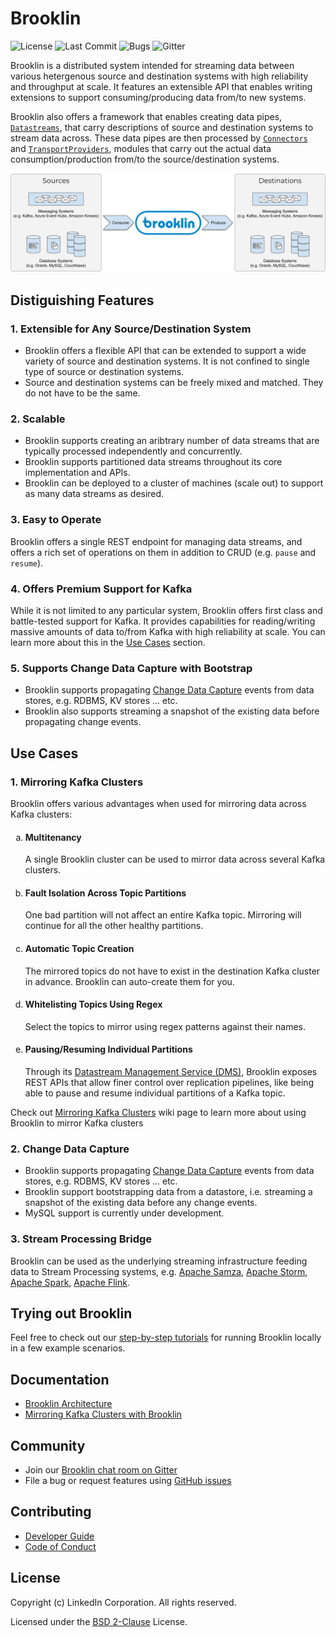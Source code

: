 # Brooklin
![License](https://img.shields.io/github/license/linkedin/brooklin.svg?style=popout)
![Last Commit](https://img.shields.io/github/last-commit/linkedin/brooklin.svg?style=popout)
![Bugs](https://img.shields.io/github/issues/linkedin/brooklin/bug.svg?color=orange?style=popout)
![Gitter](https://img.shields.io/gitter/room/linkedin/kafka.svg?style=popout)

Brooklin is a distributed system intended for streaming data between various hetergenous source and destination systems with high reliability and throughput at scale. It features an extensible API that enables writing extensions to support consuming/producing data from/to new systems.

Brooklin also offers a framework that enables creating data pipes, [`Datastreams`](https://github.com/linkedin/Brooklin/wiki/Brooklin-Architecture#datastream), that carry descriptions of source and destination systems to stream data across. These data pipes are then processed by [`Connectors`](https://github.com/linkedin/Brooklin/wiki/Brooklin-Architecture#connector) and [`TransportProviders`](https://github.com/linkedin/brooklin/blob/master/datastream-server-api/src/main/java/com/linkedin/datastream/server/api/transport/TransportProvider.java), modules that carry out the actual data consumption/production from/to the source/destination systems.

![Brooklin Overview](images/brooklin-overview.svg)

## Distiguishing Features

### 1. Extensible for Any Source/Destination System
- Brooklin offers a flexible API that can be extended to support a wide variety of source and destination systems. It is not confined to single type of source or destination systems.
- Source and destination systems can be freely mixed and matched. They do not have to be the same.

### 2. Scalable
- Brooklin supports creating an aribtrary number of data streams that are typically processed independently and concurrently.
- Brooklin supports partitioned data streams throughout its core implementation and APIs.
- Brooklin can be deployed to a cluster of machines (scale out) to support as many data streams as desired.

### 3. Easy to Operate
Brooklin offers a single REST endpoint for managing data streams, and offers a rich set of operations on them in addition to CRUD (e.g. `pause` and `resume`).

### 4. Offers Premium Support for Kafka
While it is not limited to any particular system, Brooklin offers first class and battle-tested support for Kafka. It provides capabilities for reading/writing massive amounts of data to/from Kafka with high reliability at scale. You can learn more about this in the [Use Cases](#use-cases) section.

### 5. Supports Change Data Capture with Bootstrap
- Brooklin supports propagating [Change Data Capture](https://en.wikipedia.org/wiki/Change_data_capture) events from data stores, e.g. RDBMS, KV stores ... etc. 
- Brooklin also supports streaming a snapshot of the existing data before propagating change events.

## Use Cases

### 1. Mirroring Kafka Clusters
Brooklin offers various advantages when used for mirroring data across Kafka clusters:

<ol type="a">
    <li><h4>
    Multitenancy</h4>
    A single Brooklin cluster can be used to mirror data across several Kafka clusters.</li>
    <li><h4>
    Fault Isolation Across Topic Partitions</h4>
    One bad partition will not affect an entire Kafka topic. Mirroring will continue for all the other healthy partitions.</li>
    <li><h4>
    Automatic Topic Creation</h4>
    The mirrored topics do not have to exist in the destination Kafka cluster in advance. Brooklin can auto-create them for you.</li>
    <li><h4>
    Whitelisting Topics Using Regex</h4>
    Select the topics to mirror using regex patterns against their names.</li>
    <li><h4>
    Pausing/Resuming Individual Partitions</h4>
    Through its <a href="https://github.com/linkedin/brooklin/wiki/Brooklin-Architecture#datastream-management-service-dms">Datastream Management Service (DMS)</a>, Brooklin exposes REST APIs that allow finer control over replication pipelines, like being able to pause and resume individual partitions of a Kafka topic.</li>
</ol>

Check out [Mirroring Kafka Clusters](https://github.com/linkedin/brooklin/wiki/mirroring-kafka-clusters) wiki page to learn more about using Brooklin to mirror Kafka clusters

### 2. Change Data Capture
- Brooklin supports propagating [Change Data Capture](https://en.wikipedia.org/wiki/Change_data_capture) events from data stores, e.g. RDBMS, KV stores ... etc. 
- Brooklin support bootstrapping data from a datastore, i.e. streaming a snapshot of the existing data before any change events.
- MySQL support is currently under development.

### 3. Stream Processing Bridge
Brooklin can be used as the underlying streaming infrastructure feeding data to Stream Processing systems, e.g. [Apache Samza](http://samza.apache.org/), [Apache Storm](https://storm.apache.org/), [Apache Spark](https://spark.apache.org/), [Apache Flink](https://flink.apache.org/).

## Trying out Brooklin
Feel free to check out our [step-by-step tutorials](https://github.com/linkedin/brooklin/wiki/test-driving-brooklin) for running Brooklin locally in a few example scenarios.

## Documentation
- [Brooklin Architecture](https://github.com/linkedin/brooklin/wiki)
- [Mirroring Kafka Clusters with Brooklin](https://github.com/linkedin/brooklin/wiki/mirroring-kafka-clusters)

## Community
- Join our [Brooklin chat room on Gitter](https://gitter.im/linkedin/brooklin)
- File a bug or request features using [GitHub issues](https://github.com/linkedin/Brooklin/issues)

## Contributing
- [Developer Guide](https://github.com/linkedin/Brooklin/wiki/Developer-Guide)
- [Code of Conduct](https://github.com/linkedin/brooklin/blob/master/CODE_OF_CONDUCT.md)

## License
Copyright (c) LinkedIn Corporation. All rights reserved.

Licensed under the [BSD 2-Clause](https://github.com/linkedin/brooklin/blob/master/LICENSE) License.
